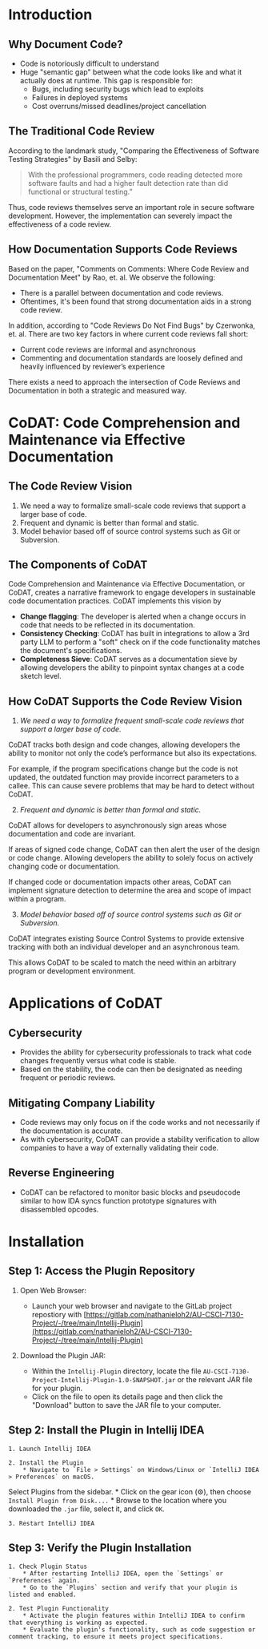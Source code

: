 # Introduction

## Why Document Code? 

* Code is notoriously difficult to understand
* Huge "semantic gap" between what the code looks like and what it actually does at runtime. This gap is responsible for:
    * Bugs, including security bugs which lead to exploits
    * Failures in deployed systems
    * Cost overruns/missed deadlines/project cancellation

## The Traditional Code Review
 
According to the landmark study, "Comparing the Effectiveness of Software Testing Strategies" by Basili and Selby:

> With the professional programmers, code reading detected more software faults and had a higher fault detection rate than did functional or structural testing.”

Thus, code reviews themselves serve an important role in secure software development. However, the implementation can severely impact the effectiveness of a code review. 

## How Documentation Supports Code Reviews

Based on the paper, "Comments on Comments: Where Code Review and Documentation Meet" by Rao, et. al. We observe the following: 

* There is a parallel between documentation and code reviews. 
* Oftentimes, it's been found that strong documentation aids in a strong code review.

In addition, according to "Code Reviews Do Not Find Bugs" by Czerwonka, et. al. There are two key factors in where current code reviews fall short: 

* Current code reviews are informal and asynchronous
* Commenting and documentation standards are loosely defined and heavily influenced by reviewer’s experience

There exists a need to approach the intersection of Code Reviews and Documentation in both a strategic and measured way. 

# CoDAT: Code Comprehension and Maintenance via Effective Documentation

## The Code Review Vision

1. We need a way to formalize small-scale code reviews that support a larger base of code. 
2. Frequent and dynamic is better than formal and static.
3. Model behavior based off of source control systems such as Git or Subversion. 

## The Components of CoDAT

Code Comprehension and Maintenance via Effective Documentation, or CoDAT, creates a narrative framework to engage developers in sustainable code documentation practices. CoDAT implements this vision by 

* **Change flagging**: The developer is alerted when a change occurs in code that needs to be reflected in its documentation.
* **Consistency Checking**: CoDAT has built in integrations to allow a 3rd party LLM to perform a "soft" check on if the code functionality matches the document's specifications.
* **Completeness Sieve**: CoDAT serves as a documentation sieve by allowing developers the ability to pinpoint syntax changes at a code sketch level.

## How CoDAT Supports the Code Review Vision

1. *We need a way to formalize frequent small-scale code reviews that support a larger base of code.*

CoDAT tracks both design and code changes, allowing developers the ability to monitor not only the code’s performance but also its expectations. 

For example, if the program specifications change but the code is not updated, the outdated function may provide incorrect parameters to a callee. This can cause severe problems that may be hard to detect without CoDAT. 

2. *Frequent and dynamic is better than formal and static.*

CoDAT allows for developers to asynchronously sign areas whose documentation and code are invariant. 

If areas of signed code change, CoDAT can then alert the user of the design or code change. Allowing developers the ability to solely focus on actively changing code or documentation.

If changed code or documentation impacts other areas, CoDAT can implement signature detection to determine the area and scope of impact within a program.

3. *Model behavior based off of source control systems such as Git or Subversion.*

CoDAT integrates existing Source Control Systems to provide extensive tracking with both an individual developer and an asynchronous team.

This allows CoDAT to be scaled to match the need within an arbitrary program or development environment.

# Applications of CoDAT

## Cybersecurity

* Provides the ability for cybersecurity professionals to track what code changes frequently versus what code is stable. 
* Based on the stability, the code can then be designated as needing frequent or periodic reviews.

## Mitigating Company Liability

* Code reviews may only focus on if the code works and not necessarily if the documentation is accurate.
* As with cybersecurity, CoDAT can provide a stability verification to allow companies to have a way of externally validating their code.

## Reverse Engineering

* CoDAT can be refactored to monitor basic blocks and pseudocode similar to how IDA syncs function prototype signatures with disassembled opcodes.

# Installation

## Step 1: Access the Plugin Repository

1. Open Web Browser:
    * Launch your web browser and navigate to the GitLab project repostiory with [https://gitlab.com/nathanieloh2/AU-CSCI-7130-Project/-/tree/main/Intellij-Plugin](https://gitlab.com/nathanieloh2/AU-CSCI-7130-Project/-/tree/main/Intellij-Plugin)

2. Download the Plugin JAR:
    * Within the `Intellij-Plugin` directory, locate the file `AU-CSCI-7130-Project-Intellij-Plugin-1.0-SNAPSHOT.jar` or the relevant JAR file for your plugin.
    * Click on the file to open its details page and then click the "Download" button to save the JAR file to your computer.

## Step 2: Install the Plugin in Intellij IDEA

    1. Launch Intellij IDEA

    2. Install the Plugin
        * Navigate to `File > Settings` on Windows/Linux or `IntelliJ IDEA > Preferences` on macOS.
Select Plugins from the sidebar.
        * Click on the gear icon (⚙️), then choose `Install Plugin from Disk....`
        * Browse to the location where you downloaded the `.jar` file, select it, and click `OK`.

    3. Restart IntelliJ IDEA

## Step 3: Verify the Plugin Installation

    1. Check Plugin Status
        * After restarting IntelliJ IDEA, open the `Settings` or `Preferences` again.
        * Go to the `Plugins` section and verify that your plugin is listed and enabled.

    2. Test Plugin Functionality
        * Activate the plugin features within IntelliJ IDEA to confirm that everything is working as expected.
        * Evaluate the plugin's functionality, such as code suggestion or comment tracking, to ensure it meets project specifications.
